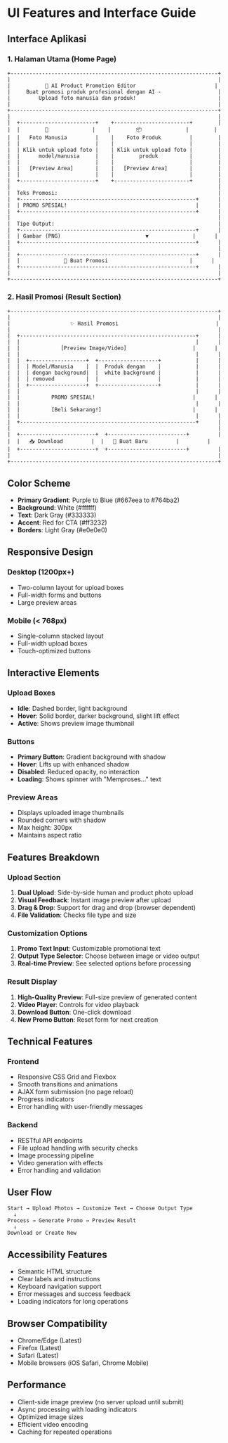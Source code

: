 # UI Features and Interface Guide

## Interface Aplikasi

### 1. Halaman Utama (Home Page)

```
+------------------------------------------------------------------+
|                                                                  |
|           🎨 AI Product Promotion Editor                         |
|     Buat promosi produk profesional dengan AI -                  |
|         Upload foto manusia dan produk!                          |
|                                                                  |
+------------------------------------------------------------------+
|                                                                  |
|  +------------------------+    +------------------------+        |
|  |        👤              |    |        📦              |        |
|  |   Foto Manusia         |    |    Foto Produk         |        |
|  |                        |    |                        |        |
|  | Klik untuk upload foto |    | Klik untuk upload foto |        |
|  |      model/manusia     |    |        produk          |        |
|  |                        |    |                        |        |
|  |   [Preview Area]       |    |   [Preview Area]       |        |
|  |                        |    |                        |        |
|  +------------------------+    +------------------------+        |
|                                                                  |
|  Teks Promosi:                                                   |
|  +--------------------------------------------------------+      |
|  | PROMO SPESIAL!                                         |      |
|  +--------------------------------------------------------+      |
|                                                                  |
|  Tipe Output:                                                    |
|  +--------------------------------------------------------+      |
|  | Gambar (PNG)                           ▼              |      |
|  +--------------------------------------------------------+      |
|                                                                  |
|  +--------------------------------------------------------+      |
|  |              🚀 Buat Promosi                          |      |
|  +--------------------------------------------------------+      |
|                                                                  |
+------------------------------------------------------------------+
```

### 2. Hasil Promosi (Result Section)

```
+------------------------------------------------------------------+
|                                                                  |
|                   ✨ Hasil Promosi                               |
|                                                                  |
|  +--------------------------------------------------------+      |
|  |                                                        |      |
|  |             [Preview Image/Video]                     |      |
|  |                                                        |      |
|  |  +------------------+  +-------------------+           |      |
|  |  | Model/Manusia    |  |  Produk dengan    |           |      |
|  |  | dengan background|  |  white background |           |      |
|  |  | removed          |  |                   |           |      |
|  |  +------------------+  +-------------------+           |      |
|  |                                                        |      |
|  |          PROMO SPESIAL!                               |      |
|  |                                                        |      |
|  |          [Beli Sekarang!]                             |      |
|  |                                                        |      |
|  +--------------------------------------------------------+      |
|                                                                  |
|  +------------------------+  +-------------------------+         |
|  |   📥 Download         |  |   🔄 Buat Baru         |         |
|  +------------------------+  +-------------------------+         |
|                                                                  |
+------------------------------------------------------------------+
```

## Color Scheme

- **Primary Gradient**: Purple to Blue (#667eea to #764ba2)
- **Background**: White (#ffffff)
- **Text**: Dark Gray (#333333)
- **Accent**: Red for CTA (#ff3232)
- **Borders**: Light Gray (#e0e0e0)

## Responsive Design

### Desktop (1200px+)
- Two-column layout for upload boxes
- Full-width forms and buttons
- Large preview areas

### Mobile (< 768px)
- Single-column stacked layout
- Full-width upload boxes
- Touch-optimized buttons

## Interactive Elements

### Upload Boxes
- **Idle**: Dashed border, light background
- **Hover**: Solid border, darker background, slight lift effect
- **Active**: Shows preview image thumbnail

### Buttons
- **Primary Button**: Gradient background with shadow
- **Hover**: Lifts up with enhanced shadow
- **Disabled**: Reduced opacity, no interaction
- **Loading**: Shows spinner with "Memproses..." text

### Preview Areas
- Displays uploaded image thumbnails
- Rounded corners with shadow
- Max height: 300px
- Maintains aspect ratio

## Features Breakdown

### Upload Section
1. **Dual Upload**: Side-by-side human and product photo upload
2. **Visual Feedback**: Instant image preview after upload
3. **Drag & Drop**: Support for drag and drop (browser dependent)
4. **File Validation**: Checks file type and size

### Customization Options
1. **Promo Text Input**: Customizable promotional text
2. **Output Type Selector**: Choose between image or video output
3. **Real-time Preview**: See selected options before processing

### Result Display
1. **High-Quality Preview**: Full-size preview of generated content
2. **Video Player**: Controls for video playback
3. **Download Button**: One-click download
4. **New Promo Button**: Reset form for next creation

## Technical Features

### Frontend
- Responsive CSS Grid and Flexbox
- Smooth transitions and animations
- AJAX form submission (no page reload)
- Progress indicators
- Error handling with user-friendly messages

### Backend
- RESTful API endpoints
- File upload handling with security checks
- Image processing pipeline
- Video generation with effects
- Error handling and validation

## User Flow

```
Start → Upload Photos → Customize Text → Choose Output Type 
  ↓
Process → Generate Promo → Preview Result
  ↓
Download or Create New
```

## Accessibility Features

- Semantic HTML structure
- Clear labels and instructions
- Keyboard navigation support
- Error messages and success feedback
- Loading indicators for long operations

## Browser Compatibility

- Chrome/Edge (Latest)
- Firefox (Latest)
- Safari (Latest)
- Mobile browsers (iOS Safari, Chrome Mobile)

## Performance

- Client-side image preview (no server upload until submit)
- Async processing with loading indicators
- Optimized image sizes
- Efficient video encoding
- Caching for repeated operations
